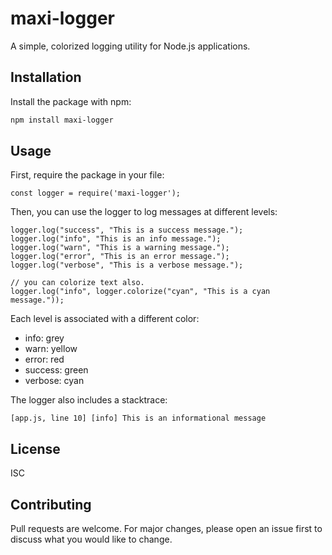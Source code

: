 # maxi-logger

A simple, colorized logging utility for Node.js applications.

## Installation

Install the package with npm:

```bash
npm install maxi-logger
```
## Usage
First, require the package in your file:

```node
const logger = require('maxi-logger');
```

Then, you can use the logger to log messages at different levels:

```node
logger.log("success", "This is a success message.");
logger.log("info", "This is an info message.");
logger.log("warn", "This is a warning message.");
logger.log("error", "This is an error message.");
logger.log("verbose", "This is a verbose message.");

// you can colorize text also.
logger.log("info", logger.colorize("cyan", "This is a cyan message."));
````

Each level is associated with a different color:

* info: grey
* warn: yellow
* error: red
* success: green
* verbose: cyan

The logger also includes a stacktrace:

```console
[app.js, line 10] [info] This is an informational message
```

## License
ISC

## Contributing
Pull requests are welcome. For major changes, please open an issue first to discuss what you would like to change.
